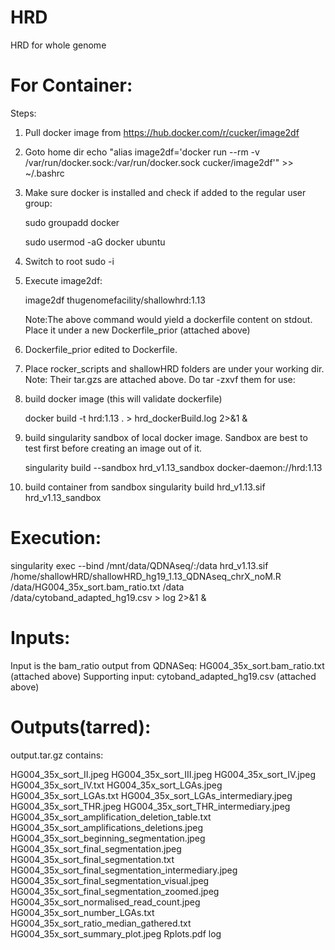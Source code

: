 # HRD
HRD for whole genome
# For Container:
Steps:
1) Pull docker image from https://hub.docker.com/r/cucker/image2df

2) Goto home dir
     echo "alias image2df='docker run --rm -v /var/run/docker.sock:/var/run/docker.sock cucker/image2df'" >> ~/.bashrc

3) Make sure docker is installed and check if added to the regular user group:

     sudo groupadd docker

     sudo usermod -aG docker ubuntu


4)   Switch to root
     sudo -i

5)   Execute image2df:
     
     image2df thugenomefacility/shallowhrd:1.13
     
     Note:The above command would yield a dockerfile content on stdout. Place it under a new Dockerfile_prior (attached above)


6)   Dockerfile_prior edited to Dockerfile.

7)   Place rocker_scripts and shallowHRD folders are under your working dir. Note: Their tar.gzs are attached above. Do tar -zxvf them for use:

8)   build docker image (this will validate dockerfile)

     docker build -t hrd:1.13 . > hrd_dockerBuild.log 2>&1 &

9)   build singularity sandbox of local docker image. Sandbox are best to test first before creating an image out of it.

     singularity build --sandbox hrd_v1.13_sandbox docker-daemon://hrd:1.13

10)  build container from sandbox
     singularity build hrd_v1.13.sif hrd_v1.13_sandbox

# Execution:
singularity exec --bind /mnt/data/QDNAseq/:/data hrd_v1.13.sif /home/shallowHRD/shallowHRD_hg19_1.13_QDNAseq_chrX_noM.R           /data/HG004_35x_sort.bam_ratio.txt /data /data/cytoband_adapted_hg19.csv  > log 2>&1 &

# Inputs:
Input is the bam_ratio output from QDNASeq: HG004_35x_sort.bam_ratio.txt (attached above)
Supporting input: cytoband_adapted_hg19.csv (attached above)

# Outputs(tarred):
output.tar.gz contains:

HG004_35x_sort_II.jpeg
HG004_35x_sort_III.jpeg
HG004_35x_sort_IV.jpeg
HG004_35x_sort_IV.txt
HG004_35x_sort_LGAs.jpeg
HG004_35x_sort_LGAs.txt
HG004_35x_sort_LGAs_intermediary.jpeg
HG004_35x_sort_THR.jpeg
HG004_35x_sort_THR_intermediary.jpeg
HG004_35x_sort_amplification_deletion_table.txt
HG004_35x_sort_amplifications_deletions.jpeg
HG004_35x_sort_beginning_segmentation.jpeg
HG004_35x_sort_final_segmentation.jpeg
HG004_35x_sort_final_segmentation.txt
HG004_35x_sort_final_segmentation_intermediary.jpeg
HG004_35x_sort_final_segmentation_visual.jpeg
HG004_35x_sort_final_segmentation_zoomed.jpeg
HG004_35x_sort_normalised_read_count.jpeg
HG004_35x_sort_number_LGAs.txt
HG004_35x_sort_ratio_median_gathered.txt
HG004_35x_sort_summary_plot.jpeg
Rplots.pdf
log









